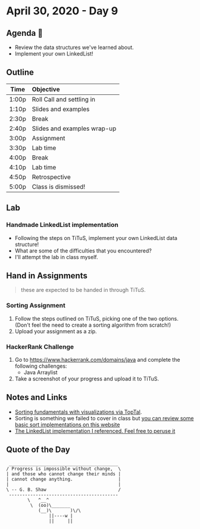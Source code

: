 # April 30, 2020 - Day 9

## Agenda 📕

- Review the data structures we've learned about. 
- Implement your own LinkedList! 

## Outline 

| Time   | Objective                        |
| -------|:---------------------------------|
| 1:00p  | Roll Call and settling in        |
| 1:10p  | Slides and examples              |
| 2:30p  | Break                            |
| 2:40p  | Slides and examples wrap-up      |
| 3:00p  | Assignment                       |
| 3:30p  | Lab time                         |
| 4:00p  | Break                            |
| 4:10p  | Lab time                         |
| 4:50p  | Retrospective                    |
| 5:00p  | Class is dismissed!              |


## Lab


### Handmade LinkedList implementation

- Following the steps on TiTuS, implement your own LinkedList data structure!
- What are some of the difficulties that you encountered? 
- I'll attempt the lab in class myself.


## Hand in Assignments
>these are expected to be handed in through TiTuS.

### Sorting Assignment

1. Follow the steps outlined on TiTuS, picking one of the two options. (Don't feel the need to create a sorting algorithm from scratch!)
2. Upload your assignment as a zip. 


### HackerRank Challenge 

1. Go to https://www.hackerrank.com/domains/java and complete the following challenges: 
    - Java Arraylist
2. Take a screenshot of your progress and upload it to TiTuS.


## Notes and Links

- [Sorting fundamentals with visualizations via TopTal](https://www.toptal.com/developers/sorting-algorithms).
- Sorting is something we failed to cover in class but [you can review some basic sort implementations on this website](https://www.baeldung.com/java-sorting)
- [The LinkedList implementation I referenced. Feel free to peruse it](https://letstalkalgorithms.com/linkedlist-implementation-java/)



## Quote of the Day 

```
 _________________________________________
/ Progress is impossible without change,  \
| and those who cannot change their minds |
| cannot change anything.                 |
|                                         |
\ -- G. B. Shaw                           /
 -----------------------------------------
        \   ^__^
         \  (oo)\_______
            (__)\       )\/\
                ||----w |
                ||     ||
```
